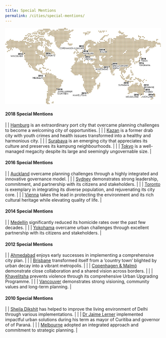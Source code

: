 ```yaml
---
title: Special Mentions
permalink: /cities/special-mentions/
---
```


![Special Mentions](/images/laureates/worldmap-special-mentions.jpg/)

#### **2018 Special Mentions**

| | [Hamburg](/hamburg/) is an extraordinary port city that overcame planning challenges to become a welcoming city of opportunities. | 
| | [Kazan](/kazan/) is a former drab city with youth crimes and health issues transformed into a healthy and harmonious city. |
| | [Surabaya](/surabaya/) is an emerging city that appreciates its culture and preserves its kampung neighbourhoods. | 
| | [Tokyo](/tokyo/) is a well-managed megacity despite its large and seemingly ungovernable size. |

#### **2016 Special Mentions**

| | [Auckland](/auckland/) overcame planning challenges through a highly integrated and innovative governance model. |
| | [Sydney](/sydney/) demonstrates strong leadership, commitment, and partnership with its citizens and stakeholders. |
| | [Toronto](/toronto/) is exemplary in integrating its diverse population, and rejuvenating its city core. | 
| | [Vienna](/vienna/) takes the lead in protecting the environment and its rich cultural heritage while elevating quality of life. | 

#### **2014 Special Mentions**

| | [Medellín](/medellin-special-mention/) significantly reduced its homicide rates over the past few decades. | 
| | [Yokohama](/yokohama/) overcame urban challenges through excellent partnership with its citizens and stakeholders. | 

#### **2012 Special Mentions**

| | [Ahmedabad](/ahmedabad/) enjoys early successes in implementing a comprehensive city plan. | 
| | [Brisbane](/brisbane/) transformed itself from a ‘country town’ blighted by urban decay into a vibrant metropolis. | 
| | [Copenhagen & Malmö](/copenhagen-malmo/) demonstrate close collaboration and a shared vision across borders. | 
| | [Khayelitsha](/khayelitsha/) prevents violence through its comprehensive Urban Upgrading Programme. | 
| | [Vancouver](/vancouver/) demonstrates strong visioning, community values and long-term planning. | 

#### **2010 Special Mentions**

| | [Sheila Dikshit](/sheila-dikshit/) has helped to improve the living environment of Delhi through various implementations. | 
| | [Dr Jaime Lerner](/jaime-lerner/) implemented impactful urban solutions during his term as mayor of Curitiba and governor of of Paraná. | 
| | [Melbourne](/melbourne/) adopted an integrated approach and commitment to strategic planning. | 
